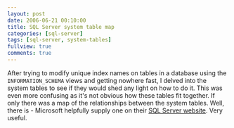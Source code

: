 ```yaml
---
layout: post
date: 2006-06-21 00:10:00
title: SQL Server system table map
categories: [sql-server]
tags: [sql-server, system-tables]
fullview: true
comments: true
---
```


After trying to modify unique index names on tables in a database using the `INFORMATION_SCHEMA` views and getting nowhere fast, I delved into the system tables to see if they would shed any light on how to do it. This was even more confusing as it's not obvious how these tables fit together. If only there was a map of the relationships between the system tables. Well, there is - Microsoft helpfully supply one on their [SQL Server website](http://www.microsoft.com/sql/prodinfo/previousversions/systables.mspx). Very useful.
